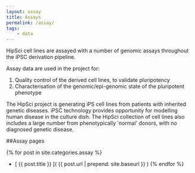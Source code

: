 ```yaml
---
layout: assay
title: Assays
permalink: /assay/
tags:
    - data
---
```


HipSci cell lines are assayed with a number of genomic assays throughout the iPSC derivation pipeline.

Assay data are used in the project for:

1. Quality control of the derived cell lines, to validate pluripotency
2. Characterisation of the genomic/epi-genomic state of the pluripotent phenotype

The HipSci project is generating iPS cell lines from patients with inherited genetic diseases.
iPSC technology provides opportunity for modelling human disease in the culture dish.
The HipSci collection of cell lines also includes a large number from phenotypically 'normal' donors, with no diagnosed genetic disease.

##Assay pages

{% for post in site.categories.assay %}
* [ {{ post.title }} ]( {{ post.url | prepend: site.baseurl }} )
{% endfor %}
